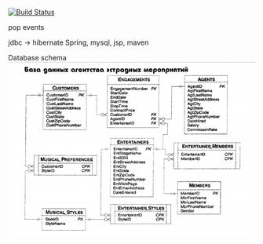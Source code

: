 [![Build Status](https://travis-ci.org/Viktor2020/PopEvents.svg?branch=master)](https://travis-ci.org/Viktor2020/PopEvents)

pop events

jdbc -> hibernate
Spring, mysql, jsp, maven

Database schema
![db](/db.png)
